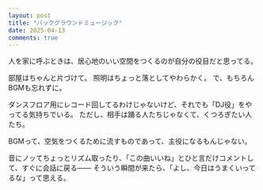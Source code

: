 ```yaml
---
layout: post
title: "バックグラウンドミュージック"
date: 2025-04-13
comments: true
---
```


人を家に呼ぶときは、居心地のいい空間をつくるのが自分の役目だと思ってる。

部屋はちゃんと片づけて。
照明はちょっと落としてやわらかく。
で、もちろんBGMも忘れずに。

ダンスフロア用にレコード回してるわけじゃないけど、それでも「DJ役」をやってる気持ちでいる。
ただし、相手は踊る人たちじゃなくて、くつろぎたい人たち。

BGMって、空気をつくるために流すものであって、主役になるもんじゃない。

音にノッてちょっとリズム取ったり、「この曲いいね」とひと言だけコメントして、すぐに会話に戻る――
そういう瞬間が来たら、「よし、今日はうまくいってるな」って思える。
